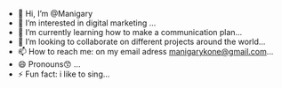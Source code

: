 - 👋 Hi, I’m @Manigary
- 👀 I’m interested in digital marketing ...
- 🌱 I’m currently learning how to make a communication plan...
- 💞️ I’m looking to collaborate on different projects around the world...
- 📫 How to reach me: on my email adress manigarykone@gmail.com...
- 😄 Pronouns😙 ...
- ⚡ Fun fact: i like to sing...

<!---
Manigary/Manigary is a ✨ special ✨ repository because its `README.md` (this file) appears on your GitHub profile.
You can click the Preview link to take a look at your changes.
--->
